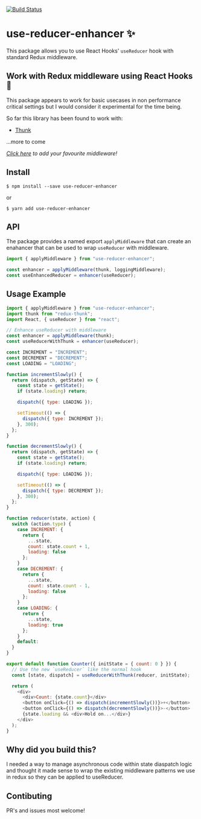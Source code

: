 [![Build Status](https://travis-ci.org/ryardley/use-reducer-enhancer.svg?branch=master)](https://travis-ci.org/ryardley/use-reducer-enhancer)

# use-reducer-enhancer ✨

This package allows you to use React Hooks' `useReducer` hook with standard Redux middleware.

## Work with Redux middleware using React Hooks 🎣

This package appears to work for basic usecases in non performance critical settings but I would consider it experimental for the time being.

So far this library has been found to work with:

- [Thunk](examples/thunk)

...more to come

_[Click here](https://github.com/ryardley/use-reducer-enhancer/pulls) to add your favourite middleware!_



## Install

```
$ npm install --save use-reducer-enhancer
```

or

```
$ yarn add use-reducer-enhancer
```

## API

The package provides a named export `applyMiddleware` that can create an enahancer that can be used to wrap `useReducer` with middleware.

```javascript
import { applyMiddleware } from "use-reducer-enhancer";

const enhancer = applyMiddleware(thunk, loggingMiddleware);
const useEnhancedReducer = enhancer(useReducer);
```

## Usage Example

```javascript
import { applyMiddleware } from "use-reducer-enhancer";
import thunk from "redux-thunk";
import React, { useReducer } from "react";

// Enhance useReducer with middleware
const enhancer = applyMiddleware(thunk);
const useReducerWithThunk = enhancer(useReducer);

const INCREMENT = "INCREMENT";
const DECREMENT = "DECREMENT";
const LOADING = "LOADING";

function incrementSlowly() {
  return (dispatch, getState) => {
    const state = getState();
    if (state.loading) return;

    dispatch({ type: LOADING });

    setTimeout(() => {
      dispatch({ type: INCREMENT });
    }, 300);
  };
}

function decrementSlowly() {
  return (dispatch, getState) => {
    const state = getState();
    if (state.loading) return;

    dispatch({ type: LOADING });

    setTimeout(() => {
      dispatch({ type: DECREMENT });
    }, 300);
  };
}

function reducer(state, action) {
  switch (action.type) {
    case INCREMENT: {
      return {
        ...state,
        count: state.count + 1,
        loading: false
      };
    }
    case DECREMENT: {
      return {
        ...state,
        count: state.count - 1,
        loading: false
      };
    }
    case LOADING: {
      return {
        ...state,
        loading: true
      };
    }
    default:
  }
}

export default function Counter({ initState = { count: 0 } }) {
  // Use the new `useReducer` like the normal hook
  const [state, dispatch] = useReducerWithThunk(reducer, initState);

  return (
    <div>
      <div>Count: {state.count}</div>
      <button onClick={() => dispatch(incrementSlowly())}>+</button>
      <button onClick={() => dispatch(decrementSlowly())}>-</button>
      {state.loading && <div>Hold on...</div>}
    </div>
  );
}
```

## Why did you build this?

I needed a way to manage asynchronous code within state diaspatch logic and thought it made sense to wrap the existing middleware patterns we use in redux so they can be applied to useReducer.

## Contibuting

PR's and issues most welcome!
